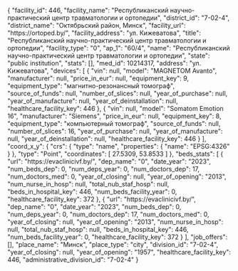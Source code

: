 {
    "facility_id": 446,
    "facility_name": "Республиканский научно-практический центр травматологии и ортопедии",
    "district_id": "7-02-4",
    "district_name": "Октябрьский район, Минск",
    "facility_url": "https:\/\/ortoped.by\/",
    "facility_address": "ул. Кижеватова",
    "title": "Республиканский научно-практический центр травматологии и ортопедии",
    "facility_type": "0",
    "ap_1": "60\/4",
    "name": "Республиканский научно-практический центр травматологии и ортопедии",
    "state": "public institution",
    "stats": [],
    "med_id": 10214317,
    "address": "ул. Кижеватова",
    "devices": [
        {
            "vin": null,
            "model": "MAGNETOM Avanto",
            "manufacturer": null,
            "price_in_eur": null,
            "equipment_key": 9,
            "equipment_type": "магнитно-резонансный томограф",
            "source_of_funds": null,
            "number_of_slices": null,
            "year_of_purchase": null,
            "year_of_manufacture": null,
            "year_of_deinstallation": null,
            "healthcare_facility_key": 446
        },
        {
            "vin": null,
            "model": "Somatom Emotion 16",
            "manufacturer": "Siemens",
            "price_in_eur": null,
            "equipment_key": 8,
            "equipment_type": "компьютерный томограф",
            "source_of_funds": null,
            "number_of_slices": 16,
            "year_of_purchase": null,
            "year_of_manufacture": null,
            "year_of_deinstallation": null,
            "healthcare_facility_key": 446
        }
    ],
    "coord_x_y": {
        "crs": {
            "type": "name",
            "properties": {
                "name": "EPSG:4326"
            }
        },
        "type": "Point",
        "coordinates": [
            27.5309,
            53.8533
        ]
    },
    "beds_stats": [
        {
            "url": "https:\/\/evaclinicivf.by\/",
            "dep_name": "0",
            "date_year": "2023",
            "num_beds_dep": 0,
            "num_deps_year": 0,
            "num_doctors_dep": 17,
            "num_doctors_med": 0,
            "year_of_closing": null,
            "year_of_opening": "2013",
            "num_nurse_in_hosp": null,
            "total_nub_staf_hosp": null,
            "beds_in_hospital_key": 446,
            "num_beds_facility_year": 0,
            "healthcare_facility_key": 372
        },
        {
            "url": "https:\/\/evaclinicivf.by\/",
            "dep_name": "0",
            "date_year": "2023",
            "num_beds_dep": 0,
            "num_deps_year": 0,
            "num_doctors_dep": 17,
            "num_doctors_med": 0,
            "year_of_closing": null,
            "year_of_opening": "2013",
            "num_nurse_in_hosp": null,
            "total_nub_staf_hosp": null,
            "beds_in_hospital_key": 446,
            "num_beds_facility_year": 0,
            "healthcare_facility_key": 372
        }
    ],
    "job_offers": [],
    "place_name": "Минск",
    "place_type": "city",
    "division_id": "7-02-4",
    "year_of_closing": null,
    "year_of_opening": "1957",
    "healthcare_facility_key": 446,
    "administrative_division_id": "7-02-4"
}